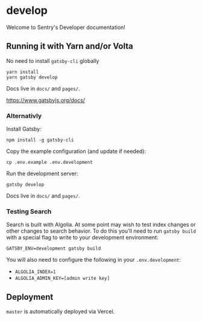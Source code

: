 # develop

Welcome to Sentry's Developer documentation!

## Running it with Yarn and/or Volta

No need to install `gatsby-cli` globally

```shell
yarn install
yarn gatsby develop
```

Docs live in `docs/` and `pages/`.

https://www.gatsbyjs.org/docs/

### Alternativly

Install Gatsby:

```shell
npm install -g gatsby-cli
```

Copy the example configuration (and update if needed):

```shell
cp .env.example .env.development
```

Run the development server:

```shell
gatsby develop
```

Docs live in `docs/` and `pages/`.

### Testing Search

Search is built with Algolia. At some point may wish to test index changes or other changes to search behavior. To do this you'll need to run `gatsby build` with a special flag to write to your development environment:

```
GATSBY_ENV=development gatsby build
```

You will also need to configure the following in your `.env.development`:

- `ALGOLIA_INDEX=1`
- `ALGOLIA_ADMIN_KEY=[admin write key]`

## Deployment

`master` is automatically deployed via Vercel.
